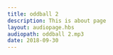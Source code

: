 ```yaml
---
title: oddball 2
description: This is about page
layout: audiopage.hbs
audiopath: oddball 2.mp3
date: 2018-09-30
---
```

